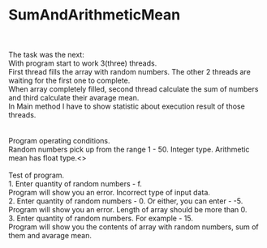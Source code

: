 # SumAndArithmeticMean

</br>
</br>
The task was the next:</br>
With program start to work 3(three) threads.</br>
First thread fills the array with random numbers. The other 2 threads are waiting for the first one to complete.</br>
When array completely filled, second thread calculate the sum of numbers and third calculate their avarage mean.</br>
In Main method I have to show statistic about execution result of those threads.</br>
</br>
</br>
Program operating conditions.</br>
Random numbers pick up from the range 1 - 50. Integer type. Arithmetic mean has float type.<>
</br>
</br>
Test of program.</br>
1. Enter quantity of random numbers - f.</br>
Program will show you an error. Incorrect type of input data.</br>
2. Enter quantity of random numbers - 0. Or either, you can enter - -5.</br>
Program will show you an error. Length of array should be more than 0.</br>
3. Enter quantity of random numbers. For example - 15.</br>
Program will show you the contents of array with random numbers, sum of them and avarage mean.</br>
